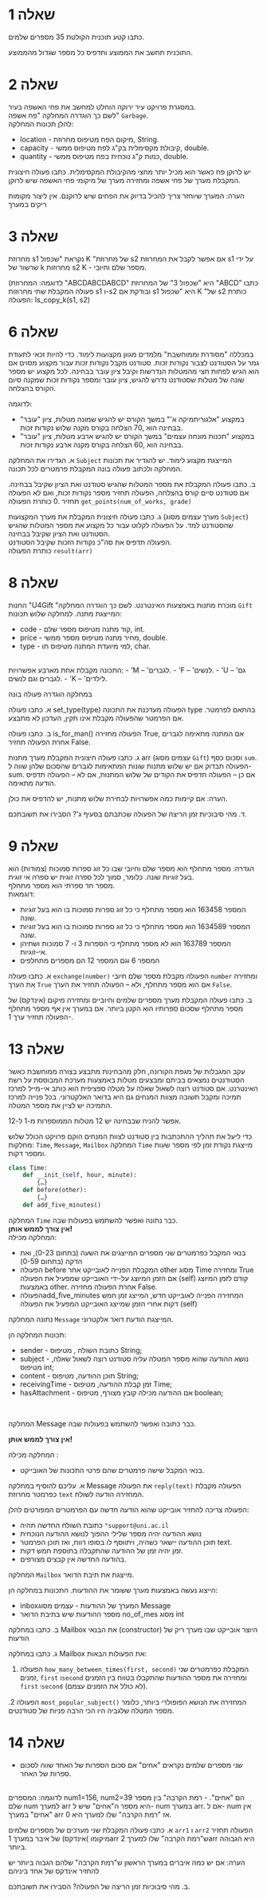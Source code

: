 # שאלה 1 
כתבו קטע תוכנית הקולטת 35 מספרים שלמים. 

התוכנית תחשב את הממוצע ותדפיס כל מספר שגדול מהממוצע.
# שאלה 2 
במסגרת פרויקט עיר ירוקה הוחלט למחשב את פחי האשפה בעיר. <br>
לשם כך הוגדרה המחלקה "פח אשפה" `Garbage`. <br>
 להלן תכונות המחלקה:
 - location - מיקום הפח מטיפוס מחרוזת, String.
 - capacity - קיבולת מקסימלית בק"ג לפח מטיפוס ממשי, double.
 - quantity - כמות ק"ג נוכחית בפח מטיפוס ממשי, double.

יש לרוקן פח כאשר הוא מכיל יותר מחצי מהקיבולת המקסימלית. 
כתבו פעולה חיצונית המקבלת מערך של פחי אשפה ומחזירה מערך של מיקומי פחי האשפה שיש לרוקן.


 הערה: המערך שיוחזר צריך להכיל בדיוק את הפחים שיש לרוקנם. אין ליצור מקומות ריקים במערך

# שאלה 3 
מחרוזת s1 נקראת "שכפול K "של מחרוזת s2 אם אפשר לקבל את המחרוזת s1 על ידי שרשור של k מחרוזות s2
K - מספר שלם וחיובי.
 
(לדוגמה: המחרוזת "ABCDABCDABCD" היא "שכפול 3" של המחרוזת "ABCD”  כתבו פעולה המקבלת שתי מחרוזות s1 ו-s2 ובודקת אם s1 היא "שכפול K "של s2 כותרת הפעולה:
Is_copy_k(s1, s2)
# שאלה 6
 במכללה "מסודרת וממוחשבת" מלמדים מגוון מקצועות לימוד. כדי להיות זכאי לתעודת גמר על הסטודנט לצבור נקודות זכות. סטודנט מקבל נקודות זכות עבור מקצוע מסוים אם הוא הגיש לפחות חצי מהמטלות הנדרשות וקיבל ציון עובר בבחינה. לכל מקצוע יש מספר שונה של מטלות שסטודנט נדרש להגיש, ציון עובר ומספר נקודות זכות שמקנה סיום הקורס בהצלחה. 

לדוגמה:

- במקצוע "אלגוריתמיקה א'" במשך הקורס יש להגיש שמונה מטלות, ציון "עובר" בבחינה הוא ,70 הצלחה בקורס מקנה שלוש נקודות זכות.
- במקצוע "תכנות מונחה עצמים" במשך הקורס יש להגיש ארבע מטלות, ציון "עובר" בבחינה הוא ,60 הצלחה בקורס מקנה ארבע נקודות זכות.

א.	הגדירו את המחלקה `Subject` המייצגת מקצוע לימוד. יש להגדיר את תכונות המחלקה ולכתוב פעולה בונה המקבלת פרמטרים לכל תכונה.

ב.	כתבו פעולה המקבלת את מספר המטלות שהגיש סטודנט ואת הציון שקיבל בבחינה. אם סטודנט סיים קורס בהצלחה, הפעולה תחזיר מספר נקודות זכות, ואם לא הפעולה תחזיר .0 
כותרת הפעולה `get_points(num_of_works, grade) `

ג.	כתבו פעולה חיצונית המקבלת את מערך המקצועות (מערך עצמים מסוג `Subject`) שהסטודנט למד. על הפעולה לקלוט עבור כל מקצוע את מספר המטלות שהגיש הסטודנט ואת הציון שקיבל בבחינה. 
<br>
הפעולה תדפיס את סה"כ נקודות הזכות שקיבל הסטודנט. 
<br>
כותרת הפעולה `result(arr)`

# שאלה 8 
החנות "U4Gift "מוכרת מתנות באמצעות האינטרנט. לשם כך הוגדרה המחלקה `Gift` המייצגת מתנה. למחלקה שלוש תכונות:

- code - קוד מתנה מטיפוס מספר שלם, int.
- price - מחיר מתנה מטיפוס מספר ממשי, double.
- type - למי מיועדת המתנה מטיפוס תו, char.
<br>
התכונה מקבלת אחת מארבע אפשרויות: 
  - 'M – 'לגברים.
  - 'F – 'לנשים.
  -  'U – 'גם לגברים וגם לנשים.
  -  'K – 'לילדים.  

במחלקה הוגדרה פעולה בונה

 א. כתבו פעולה set_type(type) הפעולה מעדכנת את התכונה type בהתאם לפרמטר. אם הפרמטר שהפעולה מקבלת אינו תקין, העדכון לא מתבצע.

 ב. כתבו פעולה is_for_man() הפעולה מחזירה True, אם המתנה מתאימה לגברים אחרת הפעולה תחזיר False.

 ג. כתבו פעולה חיצונית המקבלת מערך מתנות arr (עצמים מסוג `Gift`) וסכום כסף `sum`.
 <br>
  הפעולה תבדוק אם יש שלוש מתנות שונות המתאימות לגברים שהסכום שלהן שווה ל- sum. אם כן – הפעולה תדפיס את הקודים של שלוש המתנות, אם לא – הפעולה תדפיס הודעה מתאימה.
  
  
הערה: אם קיימות כמה אפשרויות לבחירת שלוש מתנות, יש להדפיס את כולן.

 ד. מהי סיבוכיות זמן הריצה של הפעולה שכתבתם בסעיף ג'? הסבירו את תשובתכם.
# שאלה 9
הגדרה: מספר מתחלף הוא מספר שלם וחיובי שבו כל זוג ספרות סמוכות (צמודות) הוא בעל זוגיות שונה. כלומר, סמוך לכל ספרה זוגית יש ספרה אי זוגית. 
<br>
מספר חד ספרתי הוא מספר מתחלף. 
<br>
דוגמאות:

- המספר 163458 הוא מספר מתחלף כי כל זוג ספרות סמוכות בו הוא בעל זוגיות שונה.
- המספר 1634589 הוא מספר מתחלף כי כל זוג ספרות סמוכות בו הוא בעל זוגיות שונה.
- המספר 163789 הוא לא מספר מתחלף כי הספרות 3 ו- 7 סמוכות ושתיהן אי-זוגיות.
- המספר 6 וגם המספר 12 הם מספרים מתחלפים


א. כתבו פעולה `exchange(number)` הפעולה מקבלת מספר שלם חיובי `number` ומחזירה את הערך `True`  אם הוא מספר מתחלף, ולא – הפעולה תחזיר את הערך `False`.

ב. כתבו פעולה המקבלת מערך מספרים שלמים וחיוביים ומחזירה מיקום (אינדקס) של מספר מתחלף שסכום ספרותיו הוא הקטן ביותר. אם במערך אין אף מספר מתחלף הפעולה תחזיר ערך 1-.
# שאלה 13
 עקב המגבלות של מגפת הקורונה, חלק מהבחינות מתבצע בצורה ממוחשבת כאשר הסטודנטים נמצאים בביתם ומבצעים מטלות באמצעות מערכת המבוססת על רשת האינטרנט. אם סטודנט רוצה לשאול שאלה על מטלה ספציפית הוא כותב אי-מייל למרכז תמיכה ומקבל תשובה מצוות המנחים גם היא בדואר האלקטרוני. בכל פנייה למרכז התמיכה יש לציין את מספר המטלה.

 אפשר להניח שבבחינה יש 12 מטלות הממוספרות מ-1 ל-12.
 
 כדי ליעל את תהליך ההתכתבות בין סטודנט לצוות המנחים הוקם פרויקט הכולל שלוש מחלקות:
 `Time`, `Message`, `Mailbox` 
המחלקה `Time` מייצגת נקודת זמן לפי מספר שעות ומספר דקות.

```py
class Time:
	def __init_(self, hour, minute):
		{…}
	def before(other):
		{…}
	def add_five_minutes()
```
 המחלקה `Time` כבר נתונה ואפשר להשתמש בפעולות שבה.
<br> 
<b>אין צורך לממש אותן! </b>
<br>
המחלקה מכילה:
 - בנאי המקבל כפרמטרים שני מספרים המייצגים את השעה (בתחום 0-23), ואת הדקה (בתחום 0-59) 
- הפעולה before המקבלת הפנייה לאובייקט אחר other מסוג Time ומחזירה True אם הזמן המיוצג על-ידי האובייקט שמפעיל את הפעולה (self) קודם לזמן המיוצג באמצעות other.  אחרת הפעולה מחזירה False.
 - הפעולהadd_five_minutes  המחזירה הפנייה לאובייקט חדש, המייצג זמן חמש דקות אחרי הזמן שמייצג האובייקט המפעיל את הפעולה (self) 

נתונה המחלקה `Message` המייצגת הודעת דואר אלקטרוני.

 תכונות המחלקה הן:
 <br>
- sender - כתובת השולח , מטיפוס String; 
- subject - נושא ההודעה שהוא מספר המטלה עליה סטודנט רוצה לשאול שאלה, מטיפוס int;
- content - תוכן ההודעה, מטיפוס String;
- receivingTime - זמן קבלת ההודעה, מטיפוס Time;
- hasAttachment - אם ההודעה מכילה קובץ מצורף, מטיפוס boolean;
<br>

 המחלקה Message כבר כתובה ואפשר להשתמש בפעולות שבה. 
 
 <b>אין צורך לממש אותן! </b>

המחלקה מכילה :
- בנאי המקבל שישה פרמטרים שהם פרטי התכונות של האובייקט.

א. עליכם להוסיף במחלקה Message את הפעולה `reply(text)` הפעולה מקבלת כפרמטר מחרוזת `text` המחזירה הודעה לשולח.

 הפעולה צריכה להחזיר אובייקט שהוא הודעה חדשה עם הפרמטרים המפורטים להלן:

- כתובת השולח החדשה תהיה  `"support@uni.ac.il`
- נושא ההודעה יהיה מספר שלילי ההפוך לנושא ההודעה הנוכחית 
- תוכן ההודעה יישאר כשהיה, ויתווסף לו בסופו רווח, ואז תוכן הפרמטר text.
- זמן יהיה זמן של ההודעה שהתקבלה בתוספת חמש דקות.
- בהודעה החדשה אין קבצים מצורפים.

 המחלקה `Mailbox` מייצגת את תיבת הדואר.

הייצוג נעשה באמצעות מערך ששומר את ההודעות. התכונות במחלקה הן:

- inboxהמערך של ההודעות  - עצמים מסוג Message
- מספר ההודעות שיש בתיבת הדואר   no_of_mes מסוג int

ב. כתבו במחלקה Mailbox את הבנאי (constructor) היוצר אובייקט שבו מערך ריק של הודעות
 
 ג. כתבו במחלקה Mailbox את הפעולות הבאות: 
1. הפעולה `how_many_between_times(first, second)` המקבלת כפרמטרים שני זמנים, `first` ו`second` ומחזירה את מספר ההודעות שהתקבלו בטווח בין הזמנים `first` `וsecond` (לא כולל את הזמנים עצמם).
 
 .2 הפעולה `most_popular_subject()` המחזירה את הנושא הפופולרי ביותר, כלומר מספר המטלה שלגביה היו הכי הרבה פניות של סטודנטים.

# שאלה 14
- שני מספרים שלמים נקראים "אחים" אם סכום הספרות של האחד שווה לסכום ספרות של האחר. 
<br>
לדוגמה: המספרים num1=156, num2=39 הם "אחים".
- רמת הקרבה" בין מספר שלם num למערך arr היא מספר ה"אחים" שיש ל- num במערך arr.  אם ל- num אין "אחים" במערך arr אז "רמת הקרבה" שלו למערך היא 0.

א. כתבו פעולה המקבלת שני מערכים של מספרים שלמים `arr1` ו `arr2` הפעולה תחזיר מיקומו )אינדקס) של איבר במערך 1arr ש"רמת הקרבה" שלו למערך 2arr  היא הגבוהה ביותר. 

הערה: אם יש כמה איברים במערך הראשון ש"רמת הקרבה" שלהם הגבוה ביותר יש להחזיר אינדקס של אחד ביניהם

 ב. מהי סיבוכיות זמן הריצה של הפעולה? הסבירו את תשובתכם.
